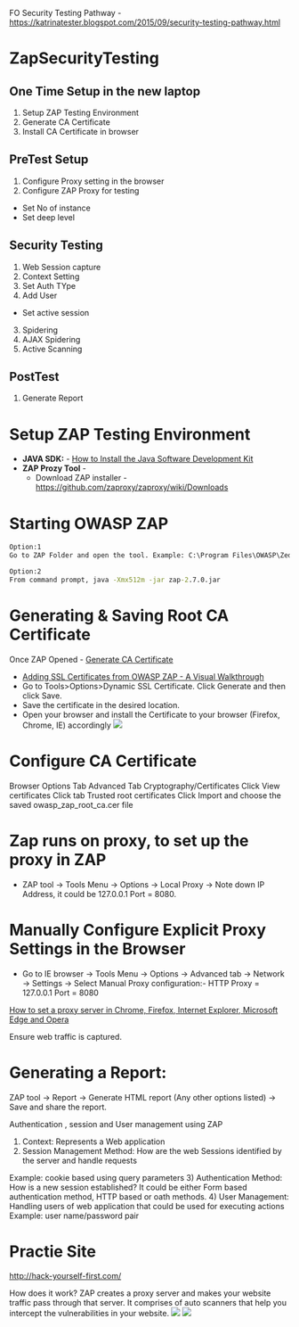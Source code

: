 FO 
Security Testing Pathway -https://katrinatester.blogspot.com/2015/09/security-testing-pathway.html


# ZapSecurityTesting

## One Time Setup in the new laptop 
1. Setup ZAP Testing Environment 
2. Generate CA Certificate
3. Install CA Certificate in browser


## PreTest Setup
1. Configure Proxy setting in the browser
2. Configure ZAP Proxy for testing
*  Set No of instance
* Set deep level

## Security Testing
1. Web Session capture
2. Context Setting
4. Set Auth TYpe
3. Add User
* Set active session

3. Spidering
4. AJAX Spidering
5. Active Scanning


## PostTest 
1. Generate Report


# Setup ZAP Testing Environment
* **JAVA SDK:** - [How to Install the Java Software Development Kit](https://www.wikihow.com/Install-the-Java-Software-Development-Kit)
* **ZAP Prozy Tool** -
  * Download ZAP installer - https://github.com/zaproxy/zaproxy/wiki/Downloads


# Starting OWASP ZAP
```bat
Option:1
Go to ZAP Folder and open the tool. Example: C:\Program Files\OWASP\Zed Attack Proxy\ZAP.exe

Option:2
From command prompt, java -Xmx512m -jar zap-2.7.0.jar
```

# Generating & Saving Root CA Certificate
Once ZAP Opened - [Generate CA Certificate](https://www.youtube.com/watch?v=Uin07SHkQTE)
* [Adding SSL Certificates from OWASP ZAP - A Visual Walkthrough](https://2buntu.com/articles/1517/adding-ssl-certificates-from-owasp-zap-a-visual-walkthrough/)
* Go to Tools>Options>Dynamic SSL Certificate. Click Generate and then click Save.
* Save the certificate in the desired location.
* Open your browser and install the Certificate to your browser (Firefox, Chrome, IE) accordingly 
![](https://i.stack.imgur.com/cqqcH.png)

# Configure CA Certificate 
Browser Options
Tab Advanced
Tab Cryptography/Certificates
Click View certificates
Click tab Trusted root certificates
Click Import and choose the saved owasp_zap_root_ca.cer file


# Zap runs on proxy, to set up the proxy in ZAP
* ZAP tool -> Tools Menu -> Options -> Local Proxy -> Note down IP Address, it could be 127.0.0.1 Port = 8080.


# Manually Configure Explicit Proxy Settings in the Browser
* Go to IE browser -> Tools Menu -> Options -> Advanced tab -> Network -> Settings -> Select Manual Proxy configuration:- HTTP Proxy = 127.0.0.1 Port = 8080

[How to set a proxy server in Chrome, Firefox, Internet Explorer, Microsoft Edge and Opera](https://www.digitalcitizen.life/how-set-proxy-server-all-major-internet-browsers-windows)

Ensure web traffic is captured. 



# Generating a Report:

ZAP tool -> Report -> Generate HTML report (Any other options listed) -> Save and share the report.

Authentication , session and User management using ZAP
1) Context: Represents a Web application
2) Session Management Method: How are the web Sessions identified by the server and handle requests

Example: cookie based using query parameters
3) Authentication Method: How is a new session established?
It could be either Form based authentication method, HTTP based or oath methods.
4) User Management: Handling users of web application that could be used for executing actions
Example: user name/password pair


# Practie Site
http://hack-yourself-first.com/

How does it work?
ZAP creates a proxy server and makes your website traffic pass through that server. It comprises of auto scanners that help you intercept the vulnerabilities in your website.
![](https://www.srijan.net/hs-fs/hubfs/Workflows.jpg?width=528&name=Workflows.jpg)
![](https://blog.codecentric.de/files/2013/10/overview.png)
